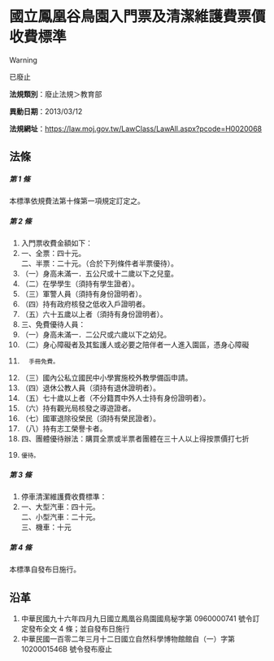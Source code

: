 # 國立鳳凰谷鳥園入門票及清潔維護費票價收費標準


> [!WARNING]
> 已廢止


**法規類別**：廢止法規＞教育部

**異動日期**：2013/03/12  

**法規網址**：https://law.moj.gov.tw/LawClass/LawAll.aspx?pcode=H0020068



## 法條
##### 第 1 條
本標準依規費法第十條第一項規定訂定之。

##### 第 2 條
1. 入門票收費金額如下： 
1. 一、全票：四十元。   
二、半票：二十元。（合於下列條件者半票優待）。 
1. （一）身高未滿一．五公尺或十二歲以下之兒童。 
1. （二）在學學生（須持有學生證者）。 
1. （三）軍警人員（須持有身份證明者）。 
1. （四）持有政府核發之低收入戶證明者。 
1. （五）六十五歲以上者（須持有身份證明者）。 
1. 三、免費優待人員： 
1. （一）身高未滿一．二公尺或六歲以下之幼兒。
1. （二）身心障礙者及其監護人或必要之陪伴者一人進入園區，憑身心障礙
1.       手冊免費。
1. （三）國內公私立國民中小學實施校外教學備函申請。
1. （四）退休公教人員（須持有退休證明者）。
1. （五）七十歲以上者（不分籍貫中外人士持有身份證明者）。
1. （六）持有觀光局核發之導遊證者。
1. （七）國軍退除役榮民（須持有榮民證者）。
1. （八）持有志工榮譽卡者。
1. 四、團體優待辦法：購買全票或半票者團體在三十人以上得按票價打七折
1.     優待。

##### 第 3 條
1. 停車清潔維護費收費標準： 
1. 一、大型汽車：四十元。   
二、小型汽車：二十元。   
三、機車：十元

##### 第 4 條
本標準自發布日施行。

## 沿革
1. 中華民國九十六年四月九日國立鳳凰谷鳥園國鳥秘字第 0960000741 號令訂定發布全文 4  條；並自發布日施行
1. 中華民國一百零二年三月十二日國立自然科學博物館館自（一）字第 1020001546B  號令發布廢止
